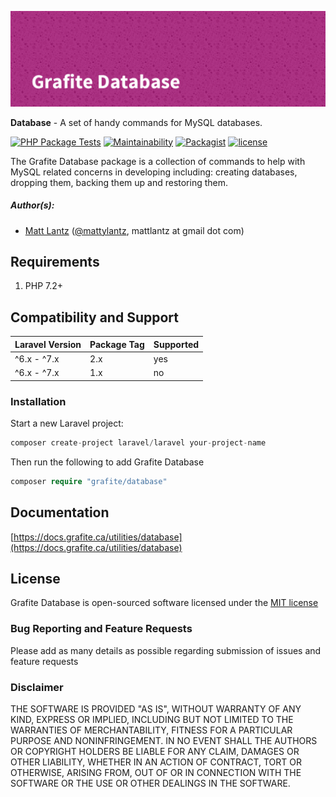 ![Grafite Database](GrafiteDatabase-banner.png)

**Database** - A set of handy commands for MySQL databases.

[![PHP Package Tests](https://github.com/grafiteinc/Database/workflows/PHP%20Package%20Tests/badge.svg)](https://github.com/grafiteinc/Database/actions?query=workflow%3A%22PHP+Package+Tests%22)
[![Maintainability](https://api.codeclimate.com/v1/badges/8c00a046fec32d8b8ac7/maintainability)](https://codeclimate.com/github/GrafiteInc/database/maintainability)
[![Packagist](https://img.shields.io/packagist/dt/grafite/database.svg)](https://packagist.org/packages/grafite/database)
[![license](https://img.shields.io/github/license/mashape/apistatus.svg)](https://packagist.org/packages/grafite/database)

The Grafite Database package is a collection of commands to help with MySQL related concerns in developing including: creating databases, dropping them, backing them up and restoring them.

##### Author(s):
* [Matt Lantz](https://github.com/mlantz) ([@mattylantz](http://twitter.com/mattylantz), mattlantz at gmail dot com)

## Requirements

1. PHP 7.2+

## Compatibility and Support

| Laravel Version | Package Tag | Supported |
|-----------------|-------------|-----------|
| ^6.x - ^7.x | 2.x | yes |
| ^6.x - ^7.x | 1.x | no |

### Installation

Start a new Laravel project:
```php
composer create-project laravel/laravel your-project-name
```

Then run the following to add Grafite Database
```php
composer require "grafite/database"
```

## Documentation

[https://docs.grafite.ca/utilities/database](https://docs.grafite.ca/utilities/database)

## License
Grafite Database is open-sourced software licensed under the [MIT license](http://opensource.org/licenses/MIT)

### Bug Reporting and Feature Requests
Please add as many details as possible regarding submission of issues and feature requests

### Disclaimer
THE SOFTWARE IS PROVIDED "AS IS", WITHOUT WARRANTY OF ANY KIND, EXPRESS OR IMPLIED, INCLUDING BUT NOT LIMITED TO THE WARRANTIES OF MERCHANTABILITY, FITNESS FOR A PARTICULAR PURPOSE AND NONINFRINGEMENT. IN NO EVENT SHALL THE AUTHORS OR COPYRIGHT HOLDERS BE LIABLE FOR ANY CLAIM, DAMAGES OR OTHER LIABILITY, WHETHER IN AN ACTION OF CONTRACT, TORT OR OTHERWISE, ARISING FROM, OUT OF OR IN CONNECTION WITH THE SOFTWARE OR THE USE OR OTHER DEALINGS IN THE SOFTWARE.
